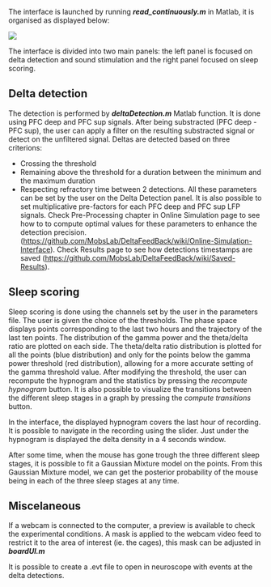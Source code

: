 The interface is launched by running **_read_continuously.m_** in Matlab, it is organised as displayed below:

![](https://user-images.githubusercontent.com/41677251/43532135-b2dd0f7a-95b1-11e8-91be-222eb78e68aa.PNG)

The interface is divided into two main panels: the left panel is focused on delta detection and sound stimulation and the right panel focused on sleep scoring.

## Delta detection
The detection is performed by **_deltaDetection.m_** Matlab function.
It is done using PFC deep and PFC sup signals. After being substracted (PFC deep - PFC sup), the user can apply a filter on the resulting substracted signal or detect on the unfiltered signal. Deltas are detected based on three criterions: 
* Crossing the threshold 
* Remaining above the threshold for a duration between the minimum and the maximum duration 
* Respecting refractory time between 2 detections. 
All these parameters can be set by the user on the Delta Detection panel. It is also possible to set multiplicative pre-factors for each PFC deep and PFC sup LFP signals. 
Check Pre-Processing chapter in Online Simulation page to see how to to compute optimal values for these parameters to enhance the detection precision. (https://github.com/MobsLab/DeltaFeedBack/wiki/Online-Simulation-Interface).
Check Results page to see how detections timestamps are saved (https://github.com/MobsLab/DeltaFeedBack/wiki/Saved-Results). 


## Sleep scoring
Sleep scoring is done using the channels set by the user in the parameters file. The user is given the choice of the thresholds.
The phase space displays points corresponding to the last two hours and the trajectory of the last ten points.
The distribution of the gamma power and the theta/delta ratio are plotted on each side. The theta/delta ratio distribution is plotted for all the points (blue distribution) and only for the points below the gamma power threshold (red distribution), allowing for a more accurate setting of the gamma threshold value.
After modifying the threshold, the user can recompute the hypnogram and the statistics by pressing the _recompute hypnogram_ button.
It is also possible to visualize the transitions between the different sleep stages in a graph by pressing the _compute transitions_ button.

In the interface, the displayed hypnogram covers the last hour of recording. It is possible to navigate in the recording using the slider. Just under the hypnogram is displayed the delta density in a 4 seconds window.

After some time, when the mouse has gone trough the three different sleep stages, it is possible to fit a Gaussian Mixture model on the points. From this Gaussian Mixture model, we can get the posterior probability of the mouse being in each of the three sleep stages at any time.

## Miscelaneous
If a webcam is connected to the computer, a preview is available to check the experimental conditions. A mask is applied to the webcam video feed to restrict it to the area of interest (ie. the cages), this mask can be adjusted in **_boardUI.m_**

It is possible to create a .evt file to open in neuroscope with events at the delta detections.